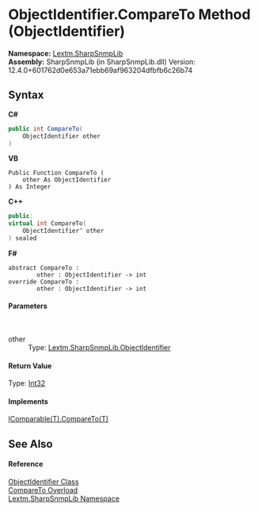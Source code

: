 # ObjectIdentifier.CompareTo Method (ObjectIdentifier)
 

**Namespace:**&nbsp;<a href="N_Lextm_SharpSnmpLib">Lextm.SharpSnmpLib</a><br />**Assembly:**&nbsp;SharpSnmpLib (in SharpSnmpLib.dll) Version: 12.4.0+601762d0e653a71ebb69af963204dfbfb6c26b74

## Syntax

**C#**<br />
``` C#
public int CompareTo(
	ObjectIdentifier other
)
```

**VB**<br />
``` VB
Public Function CompareTo ( 
	other As ObjectIdentifier
) As Integer
```

**C++**<br />
``` C++
public:
virtual int CompareTo(
	ObjectIdentifier^ other
) sealed
```

**F#**<br />
``` F#
abstract CompareTo : 
        other : ObjectIdentifier -> int 
override CompareTo : 
        other : ObjectIdentifier -> int 
```


#### Parameters
&nbsp;<dl><dt>other</dt><dd>Type: <a href="T_Lextm_SharpSnmpLib_ObjectIdentifier">Lextm.SharpSnmpLib.ObjectIdentifier</a><br /></dd></dl>

#### Return Value
Type: <a href="https://docs.microsoft.com/dotnet/api/system.int32" target="_blank" rel="noopener noreferrer">Int32</a>

#### Implements
<a href="https://docs.microsoft.com/dotnet/api/system.icomparable-1.compareto#System_IComparable_1_CompareTo__0_" target="_blank" rel="noopener noreferrer">IComparable(T).CompareTo(T)</a><br />

## See Also


#### Reference
<a href="T_Lextm_SharpSnmpLib_ObjectIdentifier">ObjectIdentifier Class</a><br /><a href="Overload_Lextm_SharpSnmpLib_ObjectIdentifier_CompareTo">CompareTo Overload</a><br /><a href="N_Lextm_SharpSnmpLib">Lextm.SharpSnmpLib Namespace</a><br />